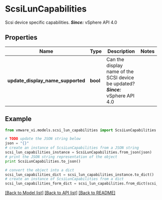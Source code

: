 # ScsiLunCapabilities

Scsi device specific capabilities.  ***Since:*** vSphere API 4.0 

## Properties
Name | Type | Description | Notes
------------ | ------------- | ------------- | -------------
**update_display_name_supported** | **bool** | Can the display name of the SCSI device be updated?  ***Since:*** vSphere API 4.0  | 

## Example

```python
from vmware_vi.models.scsi_lun_capabilities import ScsiLunCapabilities

# TODO update the JSON string below
json = "{}"
# create an instance of ScsiLunCapabilities from a JSON string
scsi_lun_capabilities_instance = ScsiLunCapabilities.from_json(json)
# print the JSON string representation of the object
print ScsiLunCapabilities.to_json()

# convert the object into a dict
scsi_lun_capabilities_dict = scsi_lun_capabilities_instance.to_dict()
# create an instance of ScsiLunCapabilities from a dict
scsi_lun_capabilities_form_dict = scsi_lun_capabilities.from_dict(scsi_lun_capabilities_dict)
```
[[Back to Model list]](../README.md#documentation-for-models) [[Back to API list]](../README.md#documentation-for-api-endpoints) [[Back to README]](../README.md)


